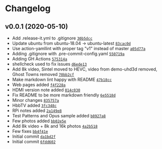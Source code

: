 # Changelog

## v0.0.1 (2020-05-10)

- Add .release-it.yml to .gitignore [`30b5dcc`](https://github.com/ruzickap/test_usb_stick_for_tv/commit/30b5dcc1217f51511ec007f33deeec7b95e1c68b)
- Update ubuntu from ubuntu-18.04 -&gt; ubuntu-latest [`83cac0d`](https://github.com/ruzickap/test_usb_stick_for_tv/commit/83cac0de66c7eb058b2b63d159af27d5312c1726)
- Use action-yamllint with proper tag "v1" instead of master [`a05d77a`](https://github.com/ruzickap/test_usb_stick_for_tv/commit/a05d77aa9d9f8e365bbc317d282b2b70fb987e50)
- Adding .gitignore with .pre-commit-config.yaml [`550719a`](https://github.com/ruzickap/test_usb_stick_for_tv/commit/550719a4a44ecbb352f41e428613190c23817f42)
- Adding GH Actions [`575314a`](https://github.com/ruzickap/test_usb_stick_for_tv/commit/575314a90ed4aceb82d6fb5191ab8356685509ae)
- shellcheck used to fix issues [`d6ede13`](https://github.com/ruzickap/test_usb_stick_for_tv/commit/d6ede13470a401fbfbea5085c38ff1546420c203)
- Add 8k video, Sintel moved to HEVC, video from demo-uhd3d removed, Ghost Towns removed [`70bb2cf`](https://github.com/ruzickap/test_usb_stick_for_tv/commit/70bb2cf3a6b6efc95137d1333d8588ced4e5557d)
- Make markdown lint happy with README [`47b18cc`](https://github.com/ruzickap/test_usb_stick_for_tv/commit/47b18cca08c86ac4711949cd46ad018e5012c1de)
- Web pages added [`f4f228a`](https://github.com/ruzickap/test_usb_stick_for_tv/commit/f4f228af5569d63ac4fe77fc78d9f31c967db614)
- HDMI version note added [`014c030`](https://github.com/ruzickap/test_usb_stick_for_tv/commit/014c0304c10c66080a06d37ce1ca5e14598dcbb3)
- Fix README to be more markdown friendly [`6e5518d`](https://github.com/ruzickap/test_usb_stick_for_tv/commit/6e5518df6c6001030cdda36f4b95851bf5e17f0e)
- Minor changes [`835757a`](https://github.com/ruzickap/test_usb_stick_for_tv/commit/835757a0244157b938687805e173a828443ac8b8)
- HbbTV added [`3fc348c`](https://github.com/ruzickap/test_usb_stick_for_tv/commit/3fc348c6a63e5b9482283f73798822b24409e854)
- RPi notes added [`2a149e8`](https://github.com/ruzickap/test_usb_stick_for_tv/commit/2a149e87e2728bdb253daae5fd3881eadf9cdd4d)
- Test Patterns and Opus sample added [`b8927a8`](https://github.com/ruzickap/test_usb_stick_for_tv/commit/b8927a8dc33556bfd42749fe5b8b12d02c02ee3e)
- Few photos added [`bb02e5e`](https://github.com/ruzickap/test_usb_stick_for_tv/commit/bb02e5e8150ac315f62cf424c88798702ae1a142)
- Add 8k video + 8k and 16k photos [`4a2b518`](https://github.com/ruzickap/test_usb_stick_for_tv/commit/4a2b518803aa32ef4f405266c080daa27fb19ab7)
- Few fixes [`bb4f41e`](https://github.com/ruzickap/test_usb_stick_for_tv/commit/bb4f41e419e690a4dc63683f815194cb0cb30635)
- Initial commit [`da1bd2f`](https://github.com/ruzickap/test_usb_stick_for_tv/commit/da1bd2ff7feba485cefa4e97660637c896abca09)
- Initial commit [`6fdd602`](https://github.com/ruzickap/test_usb_stick_for_tv/commit/6fdd60292af6e140a155bc548a91fd88eb8e5782)
